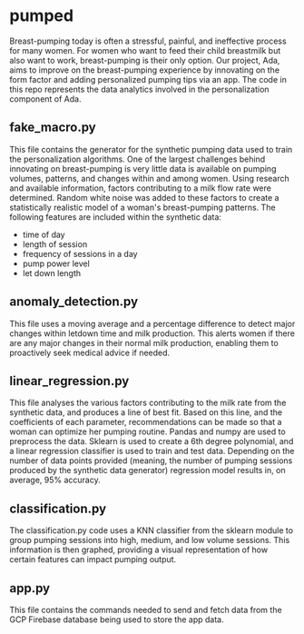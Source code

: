 # pumped
Breast-pumping today is often a stressful, painful, and ineffective process for many women. For women who want to feed their child breastmilk but also want to work, breast-pumping is their only option. Our project, Ada, aims to improve on the breast-pumping experience by innovating on the form factor and adding personalized pumping tips via an app. The code in this repo represents the data analytics involved in the personalization component of Ada. 

## fake_macro.py
This file contains the generator for the synthetic pumping data used to train the personalization algorithms. One of the largest challenges behind innovating on breast-pumping is very little data is available on pumping volumes, patterns, and changes within and among women. Using research and available information, factors contributing to a milk flow rate were determined. Random white noise was added to these factors to create a statistically realistic model of a woman's breast-pumping patterns. The following features are included within the synthetic data:
- time of day
- length of session
- frequency of sessions in a day
- pump power level
- let down length

## anomaly_detection.py
This file uses a moving average and a percentage difference to detect major changes within letdown time and milk production. This alerts women if there are any major changes in their normal milk production, enabling them to proactively seek medical advice if needed.

## linear_regression.py
This file analyses the various factors contributing to the milk rate from the synthetic data, and produces a line of best fit. Based on this line, and the coefficients of each parameter, recommendations can be made so that a woman can optimize her pumping routine. Pandas and numpy are used to preprocess the data. Sklearn is used to create a 6th degree polynomial, and a linear regression classifier is used to train and test data.
Depending on the number of data points provided (meaning, the number of pumping sessions produced by the synthetic data generator) regression model results in, on average, 95% accuracy. 

## classification.py
The classification.py code uses a KNN classifier from the sklearn module to group pumping sessions into high, medium, and low volume sessions. This information is then graphed, providing a visual representation of how certain features can impact pumping output.

## app.py
This file contains the commands needed to send and fetch data from the GCP Firebase database being used to store the app data. 